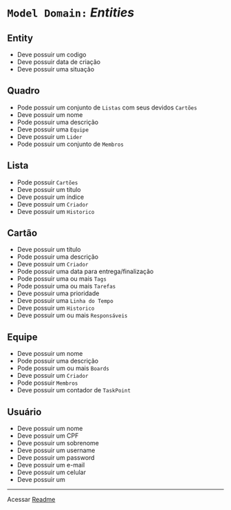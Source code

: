 # **`Model Domain:` _Entities_**

## **Entity**
- Deve possuir um codigo
- Deve possuir data de criação
- Deve possuir uma situação

## **Quadro**
- Pode possuir um conjunto de `Listas` com seus devidos `Cartões`
- Deve possuir um nome
- Pode possuir uma descrição
- Deve possuir uma `Equipe`
- Deve possuir um `Lider`
- Pode possuir um conjunto de `Membros`

## **Lista**
- Pode possuir `Cartões`
- Deve possuir um título
- Deve possuir um índice
- Deve possuir um `Criador`
- Deve possuir um `Historico`

## **Cartão**
- Deve possuir um título
- Pode possuir uma descrição
- Deve possuir um `Criador`
- Pode possuir uma data para entrega/finalização
- Pode possuir uma ou mais `Tags`
- Pode possuir uma ou mais `Tarefas`
- Deve possuir uma prioridade
- Deve possuir uma `Linha do Tempo`
- Deve possuir um `Historico`
- Deve possuir um ou mais `Responsáveis`


## **Equipe**
- Deve possuir um nome
- Pode possuir uma descrição
- Pode possuir um ou mais `Boards`
- Deve possuir um `Criador`
- Pode possuir `Membros`
- Deve possuir um contador de `TaskPoint`

## **Usuário**
- Deve possuir um nome
- Deve possuir um CPF
- Deve possuir um sobrenome
- Deve possuir um username
- Deve possuir um password
- Deve possuir um e-mail
- Deve possuir um celular
- Deve possuir um 



---

Acessar [Readme](/README.md)
